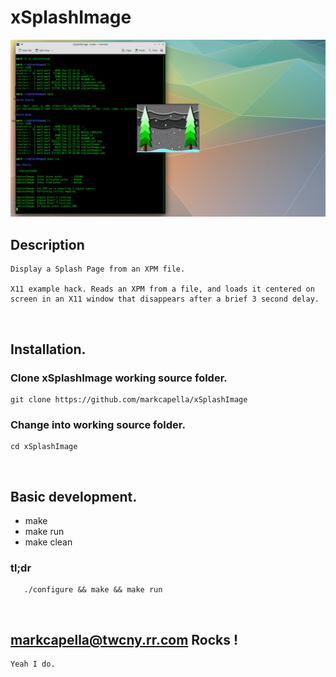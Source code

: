 # xSplashImage
    
!['xSplashImage'](https://github.com/markcapella/xSplashImage/blob/main/screenshot.png)
    
## Description

    Display a Splash Page from an XPM file.

    X11 example hack. Reads an XPM from a file, and loads it centered on
    screen in an X11 window that disappears after a brief 3 second delay.

&nbsp;

## Installation.

### Clone xSplashImage working source folder.

    git clone https://github.com/markcapella/xSplashImage

### Change into working source folder.

    cd xSplashImage
&nbsp;

## Basic development.

* make
* make run
* make clean
&nbsp;

### tl;dr
       ./configure && make && make run

&nbsp;

## markcapella@twcny.rr.com Rocks !
    Yeah I do.
